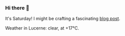 ### Hi there :wave:

It's Saturday! I might be crafting a fascinating [blog post](https://www.benjaminwuethrich.dev).

Weather in Lucerne: clear, at +17°C.
